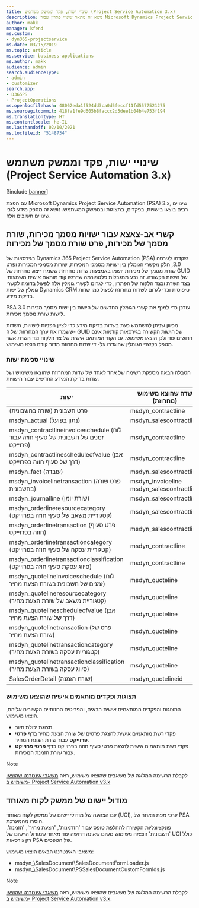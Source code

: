 ```yaml
---
title: שינויי ישות, פקד וממשק משתמש (Project Service Automation 3.x)
description: נושא זה מתאר שינויי פתרון עבור Microsoft Dynamics Project Service Automation 3.x.
author: makk
manager: kfend
ms.custom:
- dyn365-projectservice
ms.date: 03/15/2019
ms.topic: article
ms.service: business-applications
ms.author: makk
audience: admin
search.audienceType:
- admin
- customizer
search.app:
- D365PS
- ProjectOperations
ms.openlocfilehash: 48062eda1f524dd3ca0d5feccf11fd5577521275
ms.sourcegitcommit: 418fa1fe9d605b8faccc2d5dee1b04b4e753f194
ms.translationtype: HT
ms.contentlocale: he-IL
ms.lasthandoff: 02/10/2021
ms.locfileid: "5148734"
---
```

# <a name="entity-control-and-user-interface-changes-project-service-automation-3x"></a>שינויי ישות, פקד וממשק משתמש (Project Service Automation 3.x)

[!include [banner](../../includes/psa-now-project-operations.md)]


עם הפצת Microsoft Dynamics Project Service Automation (PSA) 3.x, שינויים רבים בוצעו בישויות, בפקדים, בתצוגות ובממשק המשתמש. נושא זה מספק מידע לגבי שינויים חשובים אלה.

## <a name="parent-child-relationships-for-sales-document-sales-document-line-sales-document-line-detail-entities"></a>קשרי אב-צאצא עבור ישויות מסמך מכירות, שורת מסמך של מכירות, פרט שורת מסמך של מכירות
בגירסאות של Dynamics 365 Project Service Automation (PSA) שקדמו לגירסה 3.0, חלק מקשרי הגומלין בין ישויות מסמכי המכירות, שורות מסמכי המכירות ופרט שורת מסמך של מכירות יושמו באמצעות שדות מחרוזת ששמרו ייצוג מחרוזת של GUID של הישות הקשורה. זה נבע ממגבלות פלטפורמה שדרשו קוד מותאם אישית משמעותי בצד השרת ובצד הלקוח של הפתרון, כדי לגרום לקשרי גומלין אלה לפעול בדומה לקשרי גומלין של ישות Dynamics CRM טיפוסית וכדי לגרום לשדות מחרוזת לפעול כמו שדות בדיקת מידע.

PSA 3.0 עודכן כדי למנף את קשרי הגומלין החדשים של הישות בין ישות מסמך מכירות לישות שורת מסמך מכירות.

מכיוון שניתן להשתמש כעת בשדות בדיקת מידע כדי לציין הפניות לישויות, השדות ששמרו את ערך המחרוזת של ה- GUID של הישות הקשורה בגירסאות קודמות אינם דרושים עוד ולכן הוצאו משימוש. גם הקוד המותאם אישית של צד הלקוח וצד השרת אשר מטפל בקשרי הגומלין שהוגדרו על-ידי שדות מחרוזת מדור קודם הוצא משימוש.

### <a name="entity-schema-changes"></a>שינויי סכימת ישות
הטבלה הבאה מספקת רשימה של אחד לאחד של שדות המחרוזת שהוצאו משימוש ושל שדות בדיקת המידע החדשים עבור הישויות. 

 ישות |   שדה שהוצא משימוש (מחרוזת) | שדה חדש (בדיקת מידע)
--- | --- | ---
פרט חשבונית (שורה בחשבונית) |  msdyn_contractline |    msdyn_contractlineid
msdyn_actual (נתון בפועל) | msdyn_salescontractline |   msdyn_salescontractlineid
msdyn_contractlineinvoiceschedule (לוח זמנים של חשבונית של סעיף חוזה עבור פרוייקט) |    msdyn_contractline |    msdyn_contractlineid
msdyn_contractlinescheduleofvalue (אבן דרך של סעיף חוזה בפרוייקט) |   msdyn_contractline |    msdyn_contractlineid
msdyn_fact (עובדה) | msdyn_salescontractline |   msdyn_salescontractlineid
msdyn_invoicelinetransaction (פרט שורה בחשבונית) | msdyn_invoiceline <br> msdyn_salescontractline | msdyn_invoicelineid <br> msdyn_salescontractlineid
msdyn_journalline (שורת יומן) |  msdyn_salescontractline |   msdyn_salescontractlineid
msdyn_orderlineresourcecategory (קטגוריית משאב של סעיף חוזה בפרוייקט) | msdyn_salescontractline |   msdyn_contractlineid
msdyn_orderlinetransaction (פרט סעיף חוזה בפרוייקט) | msdyn_salescontractline |   msdyn_salescontractlineid
msdyn_orderlinetransactioncategory (קטגוריית עסקה של סעיף חוזה בפרוייקט) |   msdyn_contractline |    msdyn_contractlineid
msdyn_orderlinetransactionclassification (סיווג עסקת סעיף חוזה בפרוייקט) |   msdyn_contractline |    msdyn_contractlineid
msdyn_quotelineinvoiceschedule (לוח זמנים של חשבונית בשורת הצעת מחיר) |  msdyn_quoteline |   msdyn_quotelineid
msdyn_quotelineresourcecategory (קטגוריית משאב של שורת הצעת מחיר) |    msdyn_quoteline |   msdyn_quotelineid
msdyn_quotelinescheduleofvalue (אבן דרך של שורת הצעת מחיר) | msdyn_quoteline |   msdyn_quotelineid
msdyn_quotelinetransaction (פרט של שורת הצעת מחיר) |    msdyn_quoteline |   msdyn_quotelineid
msdyn_quotelinetransactioncategory (קטגוריית עסקה בשורת הצעת מחיר) |  msdyn_quoteline |   msdyn_quotelineid
msdyn_quotelinetransactionclassification (סיווג עסקה בשורת הצעת מחיר) |  msdyn_quoteline |   msdyn_quotelineid
SalesOrderDetail (שורת הזמנה) | msdyn_quotelineid | msdyn_quoteline 

### <a name="deprecated-custom-views-and-controls"></a>תצוגות ופקדים מותאמים אישית שהוצאו משימוש
התצוגות והפקדים המותאמים אישית הבאים, והפריטים החזותיים הקשורים אליהם, הוצאו משימוש.

- תצוגת יכולת חיוב.
- פקדי רשת מותאמים אישית להצגת פרטים של שורת הצעת מחיר בדף **פרטי פרוייקט** עבור שורת הצעת המחיר.
- פקדי רשת מותאמים אישית להצגת פרטי סעיף חוזה בפרוייקט בדף **פרטי פרוייקט** עבור שורת הזמנת המכירות.

> [!NOTE]
> לקבלת הרשימה המלאה של משאבים שהוצאו משימוש, ראה [משאבי אינטרנט שהוצאו משימוש ב- Project Service Automation v3.x](../developer-guides/web-resources-deprecated-v3.x.md)

## <a name="unified-client-interface-app-module"></a>מודול יישום של ממשק לקוח מאוחד
עם הצהעה של מודולי יישום של ממשק לקוח מאוחד (UCI), ערכי מפת האתר של PSA הוסרו מהמערכת.  
פונקציונליות הקשורה להחלפת טופס עבור 'הזדמנות', 'הצעת מחיר', 'הזמנה', 'חשבונית' הוצאה משימוש משום שאינה דרושה עוד מאחר שמודול היישום של UCI כולל רק גירסאות PSA של הטפסים.  

משאבי האינטרנט הבאים הוצאו משימוש:

- msdyn_\SalesDocument\SalesDocumentFormLoader.js
- msdyn_\SalesDocument\PSSalesDocumentCustomFormIds.js

> [!NOTE]
> לקבלת הרשימה המלאה של משאבים שהוצאו משימוש, ראה [משאבי אינטרנט שהוצאו משימוש ב- Project Service Automation v3.x](../developer-guides/web-resources-deprecated-v3.x.md).


